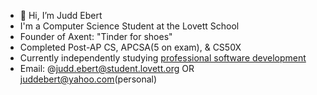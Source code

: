 - 👋 Hi, I’m Judd Ebert
- I'm a Computer Science Student at the Lovett School
- Founder of Axent: "Tinder for shoes"
- Completed Post-AP CS, APCSA(5 on exam), & CS50X
- Currently independently studying [professional software development]([url](https://medium.com/@judd.ebert/a-case-study-in-saas-eaa55ba56266)) 
- Email: @judd.ebert@student.lovett.org OR juddebert@yahoo.com(personal)

<!---
MrWinner4/MrWinner4 is a ✨ special ✨ repository because its `README.md` (this file) appears on your GitHub profile.
You can click the Preview link to take a look at your changes.
--->
